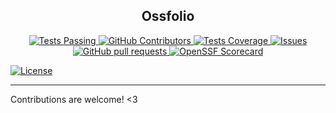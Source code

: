 <p align="center">
 <h2 align="center">Ossfolio</h2>
<p/>
    <p align="center">
    <a href="https://github.com/iemio/ossfolio/actions">
      <img alt="Tests Passing" src="https://github.com/iemio/ossfolio/workflows/Test/badge.svg" />
    </a>
    <a href="https://github.com/iemio/ossfolio/graphs/contributors">
      <img alt="GitHub Contributors" src="https://img.shields.io/github/contributors/iemio/ossfolio" />
    </a>
    <a href="https://codecov.io/gh/iemio/ossfolio">
      <img alt="Tests Coverage" src="https://codecov.io/gh/iemio/ossfolio/branch/master/graph/badge.svg" />
    </a>
    <a href="https://github.com/iemio/ossfolio/issues">
      <img alt="Issues" src="https://img.shields.io/github/issues/iemio/ossfolio?color=0088ff" />
    </a>
    <a href="https://github.com/iemio/ossfolio/pulls">
      <img alt="GitHub pull requests" src="https://img.shields.io/github/issues-pr/iemio/ossfolio?color=0088ff" />
    </a>
    <a href="https://securityscorecards.dev/viewer/?uri=github.com/iemio/ossfolio">
      <img alt="OpenSSF Scorecard" src="https://api.securityscorecards.dev/projects/github.com/iemio/ossfolio/badge" />
    </a>
  </p>

<!--<img alt="Uptime Badge" src="https://img.shields.io/endpoint?url=https%3A%2F%2Fossfolio.vercel.app%2Fapi%2Fstatus%2Fup%3Ftype%3Dshields"> -->


[![License](https://img.shields.io/github/license/iemio/ossfolio)](./LICENSE)

---

Contributions are welcome! <3
</p>
